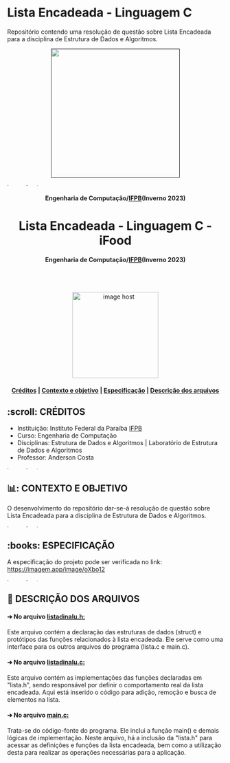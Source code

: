 # Lista Encadeada - Linguagem C
Repositório contendo uma resolução de questão sobre Lista Encadeada para a disciplina de Estrutura de Dados e Algoritmos.

<p align="center"> 
<a href="" target="_blank"><img src="https://4.bp.blogspot.com/-fbNQmF1KVJk/WcGJEh3by9I/AAAAAAAAFxQ/Ju27dk1ut9cAGbl--lZOwH6o-fCK6hC3ACLcBGAs/s640/giphy.gif" height="300px" width="300px"/></a>
</p>
<a href="https://imgbox.com/3tZuCnVg" target="_blank"><img src="https://images2.imgbox.com/42/88/3tZuCnVg_o.png" alt="image host" height="5px" width="900px"/></a>
<h4 align="center"> Engenharia de Computação/<a href="https://www.ifpb.edu.br/">IFPB</a>(Inverno 2023) </h4>



<h1 align="center"> Lista Encadeada - Linguagem C - iFood </h1>
<h4 align="center"> Engenharia de Computação/<a href="https://www.ifpb.edu.br/">IFPB</a>(Inverno 2023) </h4>

<br>
</br>
<p align="center"> 
<a href="https://cdn.myportfolio.com/c8489c04-75f1-4bdc-b062-ae01d51f5d5a/2fd05462-bfe4-425f-a5c0-2bf47941914e_rwc_0x0x1244x1656x1244.gif?h=e226d8389a084ed355a8e3f7929c7357" target="_blank"><img src="https://cdn.myportfolio.com/c8489c04-75f1-4bdc-b062-ae01d51f5d5a/2fd05462-bfe4-425f-a5c0-2bf47941914e_rwc_0x0x1244x1656x1244.gif?h=e226d8389a084ed355a8e3f7929c7357" alt="image host" height="200px"/></a>
</p>

<h4> <p align="center"> <a href="#creditos">Créditos</a> | <a href="#contexto">Contexto e objetivo</a> | <a href="#especificacao">Especificação</a> | <a href="#descricao">Descrição dos arquivos </a> </p>

<h2 id="creditos"> :scroll: CRÉDITOS</h2>

- Instituição: Instituto Federal da Paraíba <a href="https://www.ifpb.edu.br/">IFPB</a>
- Curso: Engenharia de Computação
- Disciplinas: Estrutura de Dados e Algoritmos | Laboratório de Estrutura de Dados e Algoritmos
- Professor: Anderson Costa

<a href="https://imgbox.com/3tZuCnVg" target="_blank"><img src="https://images2.imgbox.com/42/88/3tZuCnVg_o.png" alt="image host" height="5px" width="900px"/></a>

<h2 id="contexto"> 📊: CONTEXTO E OBJETIVO</h2>

O desenvolvimento do repositório dar-se-á resolução de questão sobre Lista Encadeada para a disciplina de Estrutura de Dados e Algoritmos.

<a href="https://imgbox.com/3tZuCnVg" target="_blank"><img src="https://images2.imgbox.com/42/88/3tZuCnVg_o.png" alt="image host" height="5px" width="900px"/></a>

<h2 id="especificacao"> :books: ESPECIFICAÇÃO</h2>

A especificação do projeto pode ser verificada no link: https://imagem.app/image/oXbo12

<a href="https://imgbox.com/3tZuCnVg" target="_blank"><img src="https://images2.imgbox.com/42/88/3tZuCnVg_o.png" alt="image host" height="5px" width="900px"/></a>

<h2 id="descricao"> 📂 DESCRIÇÃO DOS ARQUIVOS </h2>

<h4>➔ No arquivo <a href="https://github.com/ligianogueira1/lista_encadeada_em_c/blob/main/listadinalu.h"><b>listadinalu.h</b>:</a> </h4>
<p>Este arquivo contém a declaração das estruturas de dados (struct) e protótipos das funções relacionados à lista encadeada. Ele serve como uma interface para os outros arquivos do programa (lista.c e main.c).</p>

<h4>➔ No arquivo <a href="https://github.com/ligianogueira1/lista_encadeada_em_c/blob/main/listadinalu.c"><b>listadinalu.c</b>:</a> </h4>
<p>Este arquivo contém as implementações das funções declaradas em "lista.h", sendo responsável por definir o comportamento real da lista encadeada. Aqui está inserido o código para adição, remoção e busca de elementos na lista.</p>

<h4>➔ No arquivo <a href="https://github.com/ligianogueira1/lista_encadeada_em_c/blob/main/main.c"><b>main.c</b>:</a> </h4>
<p>Trata-se do código-fonte do programa. Ele inclui a função main() e demais lógicas de implementação. Neste arquivo, há a inclusão da "lista.h" para acessar as definições e funções da lista encadeada, bem como a utilização desta para realizar as operações necessárias para a aplicação.</p>
